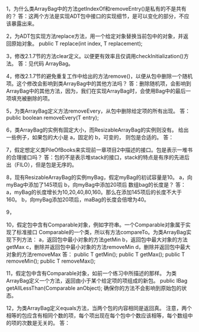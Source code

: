 1，为什么类ArrayBag中的方法getIndexOf和removeEntry()是私有的不是共有的？
    答：这两个方法是实现ADT包中接口的实现细节，是可以变化的部分，不应该暴露出来。

2，为ADT包实现方法replace方法，用一个给定对象替换当前包中的对象，并返回原始对象。
    public T replace(int index, T replacement);

3，修改2.1.7节的方法clear定义。以便更有效率且仅调用checkInitialization()方法。
    答：见代码 ArrayBag。

4，修改2.1.7节的避免重复工作中给出的方法remove()，以便从包中删除一个随机项。这个修改会影响到类ArrayBag中的其他方法吗？
    答：删除随机项，会影响到ArrayBag中的其他方法，因为，我们在实现ArrayBag时，会使用Bag中的最后一项填充被删除的项。

5，为类ArrayBag定义方法removeEvery，从包中删除给定项的所有出现。
    答：public boolean removeEvery(T entry);

6，类ArrayBag的实例有固定大小，而ResizableArrayBag的实例则没有。
给出一些例子，如果包的大小是
    a，固定的
    b，可变的，
则包是合适的。
    答：

7，假定想定义类PileOfBooks来实现前一章项目2中描述的接口。包是表示一堆书的合理接口吗？
    答：包的不是表示堆stack的接口，stack的特点是有序的先进后出（FILO），但是包是无序的。

8，现有ResizableArrayBag的实例myBag，假定myBag的初试容量是10。
    a，向myBag中添加了145项后
    b，向myBag中添加20项后
数组bag的长度是？
    答：
    a，myBag的长度增长为10,20,40,80,160。那么在添加145项后的长度不大于160。
    b，向myBag添加20项后，maBag的长度会倍增为40。

9，

10，假定包中含有Comparable对象，例如字符串。一个Comparable对象属于实现了标准接口
Comparable<T>的一个类，所以有方法compareTo。为类ArrayBag实现下列方法：
    a，返回包中最小对象的方法getMin
    b，返回包中最大对象的方法getMax
    c，删除并返回包中最小对象的方法removeMin
    d，删除并返回包中最大对象的方法removeMax
    答：
    public T getMin();
    public T getMax();
    public T removeMin();
    public T removeMax();

11，假定包中含有Comparable对象，如前一个练习中所描述的那样。
为类ArrayBag定义一个方法，返回由小于某个给定项的项组成的新包。
public IBag<T> getAllLessThan(Comparable<T> anObject);
确保你的方法不会影响到原始包的状态。

12，为类ArrayBag定义equals方法，当两个包的内容相同是返回真。
注意，两个相等的包应含有相同个数的项，每个项出现在每个包中个数应该相等，每个数组中的项的次数是无关的。
答：

